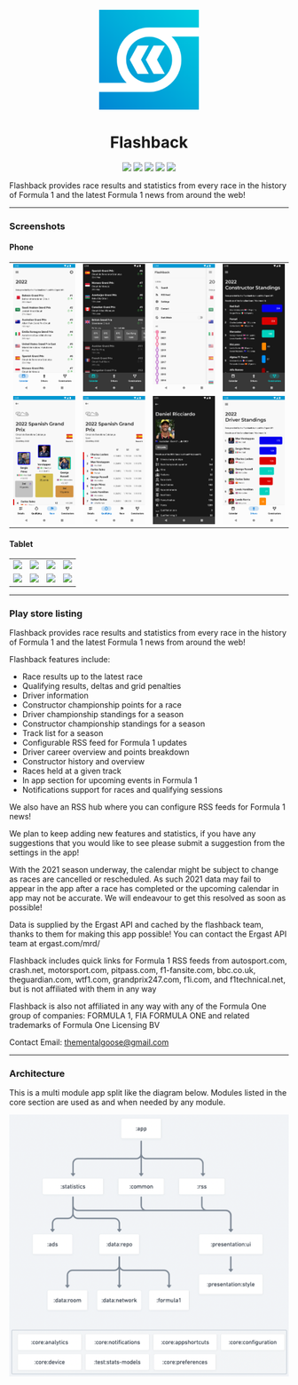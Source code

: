 <p align="center">
  <img width="180" src="res/logo-playstore.png" />
</p>
<h1 align="center">Flashback</h1>
<p align="center">
  <a href="https://play.google.com/store/apps/dev?id=7104925501019224102"><img src="https://img.shields.io/static/v1?label=Google%20Play&message=%20&logo=android&color=success&style=flat"/></a>
  <a href="https://console.firebase.google.com/project/f1stats-live/overview"><img src="https://img.shields.io/static/v1?label=Firebase%20Console&message=%20&logo=firebase&color=warning&style=flat"/></a>
  <a href="https://play.google.com/console/u/0/developers/7104925501019224102/app/4972386210601361096/app-dashboard"><img src="https://img.shields.io/static/v1?label=Play%20Console&message=%20&logo=google-play&color=success&style=flat"/></a>
  <a href="https://github.com/thementalgoose/android-flashback/RELEASES/tag/8.7.280"><img src="https://img.shields.io/static/v1?label=Latest%20Release&message=8.7.280&logo=github&color=blue&style=flat"/></a>
  <a href="https://github.com/thementalgoose/android-flashback/actions"><img src="https://github.com/thementalgoose/android-flashback/workflows/Release/badge.svg"/></a>
</p>

Flashback provides race results and statistics from every race in the history of Formula 1 and the latest Formula 1 news from around the web!

---

### Screenshots

#### Phone

|                                                                   |                                                                   |                                                                   |                                                                   |
|-------------------------------------------------------------------|-------------------------------------------------------------------|-------------------------------------------------------------------|-------------------------------------------------------------------|
| <img src="res/screenshots/phone/screenshot1.webp" width="160" />  | <img src="res/screenshots/phone/screenshot2.webp" width="160" />  | <img src="res/screenshots/phone/screenshot3.webp" width="160" />  | <img src="res/screenshots/phone/screenshot4.webp" width="160" />  |
| <img src="res/screenshots/phone/screenshot5.webp" width="160" />  | <img src="res/screenshots/phone/screenshot6.webp" width="160" />  | <img src="res/screenshots/phone/screenshot7.webp" width="160" />  | <img src="res/screenshots/phone/screenshot8.webp" width="160" />  |

#### Tablet

|                                                                   |                                                                   |                                                                   |                                                                   |
|-------------------------------------------------------------------|-------------------------------------------------------------------|-------------------------------------------------------------------|-------------------------------------------------------------------|
| <img src="res/screenshots/tablet/screenshot1.webp" width="160" /> | <img src="res/screenshots/tablet/screenshot2.webp" width="160" /> | <img src="res/screenshots/tablet/screenshot3.webp" width="160" /> | <img src="res/screenshots/tablet/screenshot4.webp" width="160" /> |
| <img src="res/screenshots/tablet/screenshot5.webp" width="160" /> | <img src="res/screenshots/tablet/screenshot6.webp" width="160" /> | <img src="res/screenshots/tablet/screenshot7.webp" width="160" /> | <img src="res/screenshots/tablet/screenshot8.webp" width="160" /> |

---

### Play store listing

Flashback provides race results and statistics from every race in the history of Formula 1 and the latest Formula 1 news from around the web!

Flashback features include:

- Race results up to the latest race
- Qualifying results, deltas and grid penalties
- Driver information
- Constructor championship points for a race
- Driver championship standings for a season
- Constructor championship standings for a season
- Track list for a season
- Configurable RSS feed for Formula 1 updates
- Driver career overview and points breakdown
- Constructor history and overview
- Races held at a given track
- In app section for upcoming events in Formula 1
- Notifications support for races and qualifying sessions

We also have an RSS hub where you can configure RSS feeds for Formula 1 news!

We plan to keep adding new features and statistics, if you have any suggestions that you would like to see please submit a suggestion from the settings in the app!

With the 2021 season underway, the calendar might be subject to change as races are cancelled or rescheduled. As such 2021 data may fail to appear in the app after a race has completed or the upcoming calendar in app may not be accurate. We will endeavour to get this resolved as soon as possible!

Data is supplied by the Ergast API and cached by the flashback team, thanks to them for making this app possible! You can contact the Ergast API team at ergast.com/mrd/

Flashback includes quick links for Formula 1 RSS feeds from autosport.com, crash.net, motorsport.com, pitpass.com, f1-fansite.com, bbc.co.uk, theguardian.com, wtf1.com, grandprix247.com, f1i.com, and f1technical.net, but is not affiliated with them in any way

Flashback is also not affiliated in any way with any of the Formula One group of companies: FORMULA 1, FIA FORMULA ONE and related trademarks of Formula One Licensing BV

Contact Email: thementalgoose@gmail.com

---

### Architecture

This is a multi module app split like the diagram below. Modules listed in the core section are used as and when needed by any module.

![architecture](res/architecture.png)

